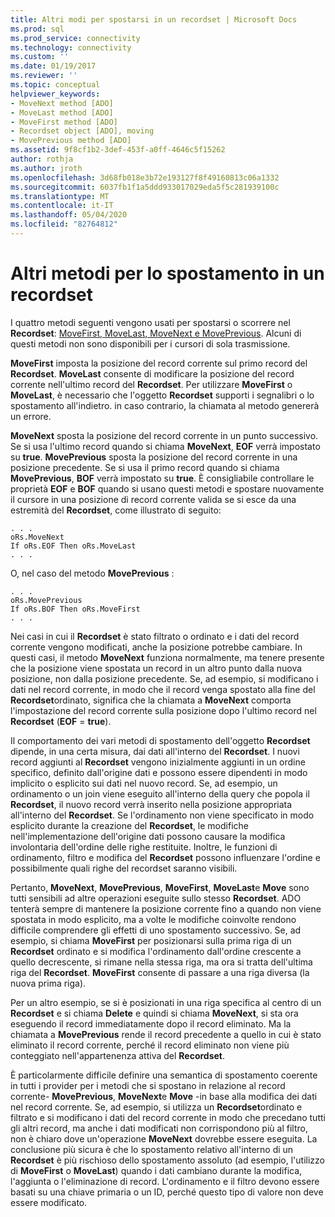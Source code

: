 ```yaml
---
title: Altri modi per spostarsi in un recordset | Microsoft Docs
ms.prod: sql
ms.prod_service: connectivity
ms.technology: connectivity
ms.custom: ''
ms.date: 01/19/2017
ms.reviewer: ''
ms.topic: conceptual
helpviewer_keywords:
- MoveNext method [ADO]
- MoveLast method [ADO]
- MoveFirst method [ADO]
- Recordset object [ADO], moving
- MovePrevious method [ADO]
ms.assetid: 9f8cf1b2-3def-453f-a0ff-4646c5f15262
author: rothja
ms.author: jroth
ms.openlocfilehash: 3d68fb018e3b72e193127f8f49160813c06a1332
ms.sourcegitcommit: 6037fb1f1a5ddd933017029eda5f5c281939100c
ms.translationtype: MT
ms.contentlocale: it-IT
ms.lasthandoff: 05/04/2020
ms.locfileid: "82764812"
---
```

# <a name="more-ways-to-move-in-a-recordset"></a>Altri metodi per lo spostamento in un recordset
I quattro metodi seguenti vengono usati per spostarsi o scorrere nel **Recordset**: [MoveFirst, MoveLast, MoveNext e MovePrevious](../../../ado/reference/ado-api/movefirst-movelast-movenext-and-moveprevious-methods-ado.md). Alcuni di questi metodi non sono disponibili per i cursori di sola trasmissione.  
  
 **MoveFirst** imposta la posizione del record corrente sul primo record del **Recordset**. **MoveLast** consente di modificare la posizione del record corrente nell'ultimo record del **Recordset**. Per utilizzare **MoveFirst** o **MoveLast**, è necessario che l'oggetto **Recordset** supporti i segnalibri o lo spostamento all'indietro. in caso contrario, la chiamata al metodo genererà un errore.  
  
 **MoveNext** sposta la posizione del record corrente in un punto successivo. Se si usa l'ultimo record quando si chiama **MoveNext**, **EOF** verrà impostato su **true**. **MovePrevious** sposta la posizione del record corrente in una posizione precedente. Se si usa il primo record quando si chiama **MovePrevious**, **BOF** verrà impostato su **true**. È consigliabile controllare le proprietà **EOF** e **BOF** quando si usano questi metodi e spostare nuovamente il cursore in una posizione di record corrente valida se si esce da una estremità del **Recordset**, come illustrato di seguito:  
  
```  
. . .  
oRs.MoveNext  
If oRs.EOF Then oRs.MoveLast  
. . .   
```  
  
 O, nel caso del metodo **MovePrevious** :  
  
```  
. . .   
oRs.MovePrevious  
If oRs.BOF Then oRs.MoveFirst  
. . .  
```  
  
 Nei casi in cui il **Recordset** è stato filtrato o ordinato e i dati del record corrente vengono modificati, anche la posizione potrebbe cambiare. In questi casi, il metodo **MoveNext** funziona normalmente, ma tenere presente che la posizione viene spostata un record in un altro punto dalla nuova posizione, non dalla posizione precedente. Se, ad esempio, si modificano i dati nel record corrente, in modo che il record venga spostato alla fine del **Recordset**ordinato, significa che la chiamata a **MoveNext** comporta l'impostazione del record corrente sulla posizione dopo l'ultimo record nel **Recordset** (**EOF**  =  **true**).  
  
 Il comportamento dei vari metodi di spostamento dell'oggetto **Recordset** dipende, in una certa misura, dai dati all'interno del **Recordset**. I nuovi record aggiunti al **Recordset** vengono inizialmente aggiunti in un ordine specifico, definito dall'origine dati e possono essere dipendenti in modo implicito o esplicito sui dati nel nuovo record. Se, ad esempio, un ordinamento o un join viene eseguito all'interno della query che popola il **Recordset**, il nuovo record verrà inserito nella posizione appropriata all'interno del **Recordset**. Se l'ordinamento non viene specificato in modo esplicito durante la creazione del **Recordset**, le modifiche nell'implementazione dell'origine dati possono causare la modifica involontaria dell'ordine delle righe restituite. Inoltre, le funzioni di ordinamento, filtro e modifica del **Recordset** possono influenzare l'ordine e possibilmente quali righe del recordset saranno visibili.  
  
 Pertanto, **MoveNext**, **MovePrevious**, **MoveFirst**, **MoveLast**e **Move** sono tutti sensibili ad altre operazioni eseguite sullo stesso **Recordset**. ADO tenterà sempre di mantenere la posizione corrente fino a quando non viene spostata in modo esplicito, ma a volte le modifiche coinvolte rendono difficile comprendere gli effetti di uno spostamento successivo. Se, ad esempio, si chiama **MoveFirst** per posizionarsi sulla prima riga di un **Recordset** ordinato e si modifica l'ordinamento dall'ordine crescente a quello decrescente, si rimane nella stessa riga, ma ora si tratta dell'ultima riga del **Recordset**. **MoveFirst** consente di passare a una riga diversa (la nuova prima riga).  
  
 Per un altro esempio, se si è posizionati in una riga specifica al centro di un **Recordset** e si chiama **Delete** e quindi si chiama **MoveNext**, si sta ora eseguendo il record immediatamente dopo il record eliminato. Ma la chiamata a **MovePrevious** rende il record precedente a quello in cui è stato eliminato il record corrente, perché il record eliminato non viene più conteggiato nell'appartenenza attiva del **Recordset**.  
  
 È particolarmente difficile definire una semantica di spostamento coerente in tutti i provider per i metodi che si spostano in relazione al record corrente- **MovePrevious**, **MoveNext**e **Move** -in base alla modifica dei dati nel record corrente. Se, ad esempio, si utilizza un **Recordset**ordinato e filtrato e si modificano i dati del record corrente in modo che precedano tutti gli altri record, ma anche i dati modificati non corrispondono più al filtro, non è chiaro dove un'operazione **MoveNext** dovrebbe essere eseguita. La conclusione più sicura è che lo spostamento relativo all'interno di un **Recordset** è più rischioso dello spostamento assoluto (ad esempio, l'utilizzo di **MoveFirst** o **MoveLast**) quando i dati cambiano durante la modifica, l'aggiunta o l'eliminazione di record. L'ordinamento e il filtro devono essere basati su una chiave primaria o un ID, perché questo tipo di valore non deve essere modificato.
